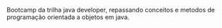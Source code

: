 Bootcamp da trilha java developer, repassando conceitos e metodos de programação orientada a objetos em java.
